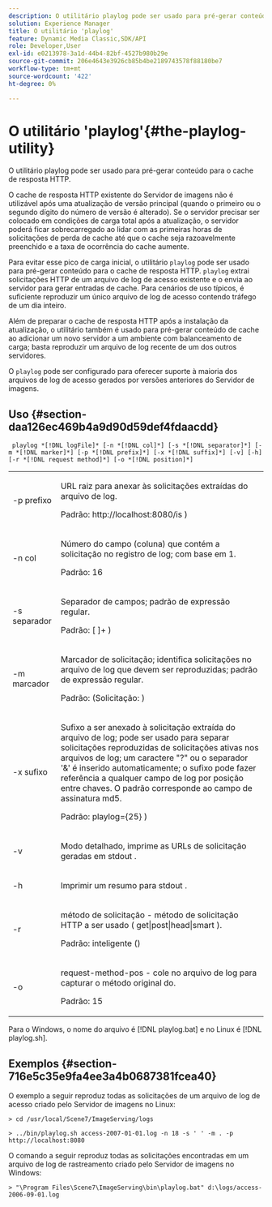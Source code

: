 ```yaml
---
description: O utilitário playlog pode ser usado para pré-gerar conteúdo para o cache de resposta HTTP.
solution: Experience Manager
title: O utilitário 'playlog'
feature: Dynamic Media Classic,SDK/API
role: Developer,User
exl-id: e0213978-3a1d-44b4-82bf-4527b980b29e
source-git-commit: 206e4643e3926cb85b4be2189743578f88180be7
workflow-type: tm+mt
source-wordcount: '422'
ht-degree: 0%

---
```


# O utilitário &#39;playlog&#39;{#the-playlog-utility}

O utilitário playlog pode ser usado para pré-gerar conteúdo para o cache de resposta HTTP.

O cache de resposta HTTP existente do Servidor de imagens não é utilizável após uma atualização de versão principal (quando o primeiro ou o segundo dígito do número de versão é alterado). Se o servidor precisar ser colocado em condições de carga total após a atualização, o servidor poderá ficar sobrecarregado ao lidar com as primeiras horas de solicitações de perda de cache até que o cache seja razoavelmente preenchido e a taxa de ocorrência do cache aumente.

Para evitar esse pico de carga inicial, o utilitário `playlog` pode ser usado para pré-gerar conteúdo para o cache de resposta HTTP. `playlog` extrai solicitações HTTP de um arquivo de log de acesso existente e o envia ao servidor para gerar entradas de cache. Para cenários de uso típicos, é suficiente reproduzir um único arquivo de log de acesso contendo tráfego de um dia inteiro.

Além de preparar o cache de resposta HTTP após a instalação da atualização, o utilitário também é usado para pré-gerar conteúdo de cache ao adicionar um novo servidor a um ambiente com balanceamento de carga; basta reproduzir um arquivo de log recente de um dos outros servidores.

O `playlog` pode ser configurado para oferecer suporte à maioria dos arquivos de log de acesso gerados por versões anteriores do Servidor de imagens.

## Uso {#section-daa126ec469b4a9d90d59def4fdaacdd}

` playlog *[!DNL logFile]* [-n *[!DNL col]*] [-s *[!DNL separator]*] [-m *[!DNL marker]*] [-p *[!DNL prefix]*] [-x *[!DNL suffix]*] [-v] [-h] [-r *[!DNL request method]*] [-o *[!DNL position]*]`

<table id="simpletable_39B9638BCB0F4244B5155C958C044C31"> 
 <tr class="strow"> 
  <td class="stentry"> <p> <span class="codeph"> -p <span class="varname"> prefixo </span> </span> </p> </td> 
  <td class="stentry"> <p>URL raiz para anexar às solicitações extraídas do arquivo de log. </p> <p>Padrão: <span class="filepath"> http://localhost:8080/is </span>) </p> </td> 
 </tr> 
 <tr class="strow"> 
  <td class="stentry"> <p> <span class="codeph"> -n <span class="varname"> col </span> </span> </p> </td> 
  <td class="stentry"> <p>Número do campo (coluna) que contém a solicitação no registro de log; com base em 1. </p> <p>Padrão: 16 </p> </td> 
 </tr> 
 <tr class="strow"> 
  <td class="stentry"> <p> <span class="codeph"> -s <span class="varname"> separador </span> </span> </p> </td> 
  <td class="stentry"> <p>Separador de campos; padrão de expressão regular. </p> <p>Padrão: <span class="codeph"> [ ]+ </span>) </p> </td> 
 </tr> 
 <tr class="strow"> 
  <td class="stentry"> <p> <span class="codeph"> -m <span class="varname"> marcador </span> </span> </p> </td> 
  <td class="stentry"> <p>Marcador de solicitação; identifica solicitações no arquivo de log que devem ser reproduzidas; padrão de expressão regular. </p> <p>Padrão: <span class="codeph"> (Solicitação: </span>) </p> </td> 
 </tr> 
 <tr class="strow"> 
  <td class="stentry"> <p> <span class="codeph"> -x <span class="varname"> sufixo </span> </span> </p> </td> 
  <td class="stentry"> <p>Sufixo a ser anexado à solicitação extraída do arquivo de log; pode ser usado para separar solicitações reproduzidas de solicitações ativas nos arquivos de log; um caractere "?" ou o separador '&amp;' é inserido automaticamente; o sufixo pode fazer referência a qualquer campo de log por posição entre chaves. O padrão corresponde ao campo de assinatura md5. </p> <p>Padrão: <span class="codeph"> playlog={25} </span>) </p> </td> 
 </tr> 
 <tr class="strow"> 
  <td class="stentry"> <p> <span class="codeph"> -v </span> </p> </td> 
  <td class="stentry"> <p>Modo detalhado, imprime as URLs de solicitação geradas em <span class="codeph"> stdout </span>. </p> </td> 
 </tr> 
 <tr class="strow"> 
  <td class="stentry"> <p> <span class="codeph"> -h </span> </p> </td> 
  <td class="stentry"> <p>Imprimir um resumo para <span class="codeph"> stdout </span>. </p> </td> 
 </tr> 
 <tr class="strow"> 
  <td class="stentry"> <p> <span class="codeph"> -r </span> </p> </td> 
  <td class="stentry"> <p>método de solicitação - método de solicitação HTTP a ser usado ( <span class="codeph"> get|post|head|smart </span>). </p> <p>Padrão: <span class="codeph"> inteligente (</span>) </p> </td> 
 </tr> 
 <tr class="strow"> 
  <td class="stentry"> <p> <span class="codeph"> -o </span> </p> </td> 
  <td class="stentry"> <p>request-method-pos - cole no arquivo de log para capturar o método original do. </p> <p>Padrão: 15 </p> </td> 
 </tr> 
</table>

Para o Windows, o nome do arquivo é [!DNL playlog.bat] e no Linux é [!DNL playlog.sh].

## Exemplos {#section-716e5c35e9fa4ee3a4b0687381fcea40}

O exemplo a seguir reproduz todas as solicitações de um arquivo de log de acesso criado pelo Servidor de imagens no Linux:

`> cd /usr/local/Scene7/ImageServing/logs`

`> ../bin/playlog.sh access-2007-01-01.log -n 18 -s ' ' -m . -p http://localhost:8080`

O comando a seguir reproduz todas as solicitações encontradas em um arquivo de log de rastreamento criado pelo Servidor de imagens no Windows:

`> "\Program Files\Scene7\ImageServing\bin\playlog.bat" d:\logs/access-2006-09-01.log`
